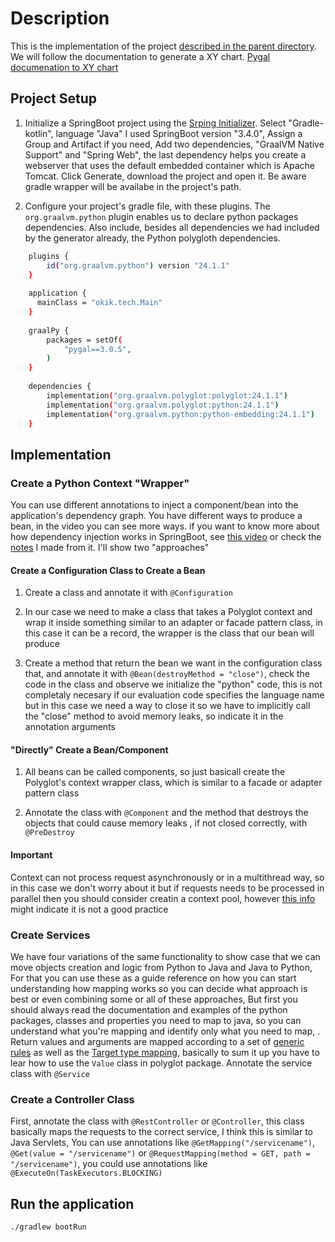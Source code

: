 # Description
This is the implementation of the project [described in the parent directory](../README.md). We will
follow the documentation to generate a XY chart. [Pygal documenation to XY chart](https://www.pygal.org/en/stable/documentation/types/xy.html)

## Project Setup

1. Initialize a SpringBoot project using the [Srping Initializer](https://start.spring.io/). Select "Gradle-kotlin", language "Java"
I used SpringBoot version "3.4.0", Assign a Group and Artifact if you need, Add two dependencies, "GraalVM Native Support" and "Spring Web", the
last dependency helps you create a webserver that uses the default embedded container which is Apache Tomcat. 
Click Generate, download the project and open it. Be aware gradle wrapper will be availabe in the project's path.

2. Configure your project's gradle file, with these plugins. The `org.graalvm.python` plugin
   enables us to declare python packages dependencies. Also include, besides all dependencies we had included by the generator already,
the Python polygloth dependencies.


```bash
    plugins {
        id("org.graalvm.python") version "24.1.1"
    }
    
    application {
      mainClass = "okik.tech.Main"
    }
    
    graalPy {
        packages = setOf(
            "pygal==3.0.5",
        )
    }
    
    dependencies {
        implementation("org.graalvm.polyglot:polyglot:24.1.1")
        implementation("org.graalvm.polyglot:python:24.1.1")
        implementation("org.graalvm.python:python-embedding:24.1.1")
    }
```

## Implementation

### Create a Python Context "Wrapper"
You can use different annotations to inject a component/bean into the application's 
dependency graph. You have different ways to produce a bean, in the video you can see more ways. if you want to know more about how dependency injection
works in SpringBoot, see [this video](https://www.youtube.com/watch?v=LeoCh7VK9cg) or check the [notes](../CompomentsAKABeans) I made from it. I'll show two "approaches"

#### Create a Configuration Class to Create a Bean
1. Create a class and annotate it with `@Configuration`

2. In our case we need to make a class that takes a Polyglot context and wrap it inside something similar to an adapter or facade pattern class, in this case it can be a record,
the wrapper is the class that our bean will produce

3. Create a method that return the bean we want in the configuration class that,
and annotate it with `@Bean(destroyMethod = "close")`, check the code in the class and
observe we initialize the "python" code, this is not completaly necesary if our evaluation code
specifies the language name but in this case we need a way to close it so we have to implicitly
call the "close" method to avoid memory leaks, so indicate it in the annotation arguments

#### "Directly" Create a Bean/Component
1. All beans can be called components, so just basicall create the Polyglot's context wrapper class, which
is similar to a facade or adapter pattern class

2. Annotate the class with `@Component` and the method that destroys the objects that could cause memory leaks
, if not closed correctly, with `@PreDestroy`

#### Important
Context can not process request asynchronously or in  a multithread way, so in this case we don't worry about it
but if requests needs to be processed in parallel then you should consider creatin a context pool, however [this info](https://github.com/graalvm/graal-languages-demos/tree/main/graalpy/graalpy-native-extensions-guide#72-single-context) might
indicate it is not a good practice

### Create Services
We have four variations of the same functionality to show case that we can move objects creation
and logic from Python to Java and Java to Python, For that you can use these as a guide reference
on how you can start understanding how mapping works so you can decide what approach is best or even
combining some or all of these approaches, But first you should always read the documentation and 
examples of the python packages, classes and properties you need to map to java, so you can understand
what you're mapping and identify only what you need to map, . Return values and arguments are mapped according to a set of 
[generic rules](https://www.graalvm.org/latest/reference-manual/python/Modern-Python-on-JVM/#java-to-python-types-automatic-conversion) as well as the [Target type mapping](https://www.graalvm.org/truffle/javadoc/org/graalvm/polyglot/Value.html#target-type-mapping-heading),
basically to sum it up you have to lear how to use the `Value` class in polyglot package. Annotate the service
class with `@Service`

### Create a Controller Class
First, annotate the class with `@RestController` or `@Controller`, this class basically maps the requests to the correct service, I think this is similar to Java Servlets, You can use
annotations like `@GetMapping("/servicename")`, `@Get(value = "/servicename")` or `@RequestMapping(method = GET, path = "/servicename")`, you could use
annotations like `@ExecuteOn(TaskExecutors.BLOCKING)`

## Run the application
```bash
./gradlew bootRun
```
